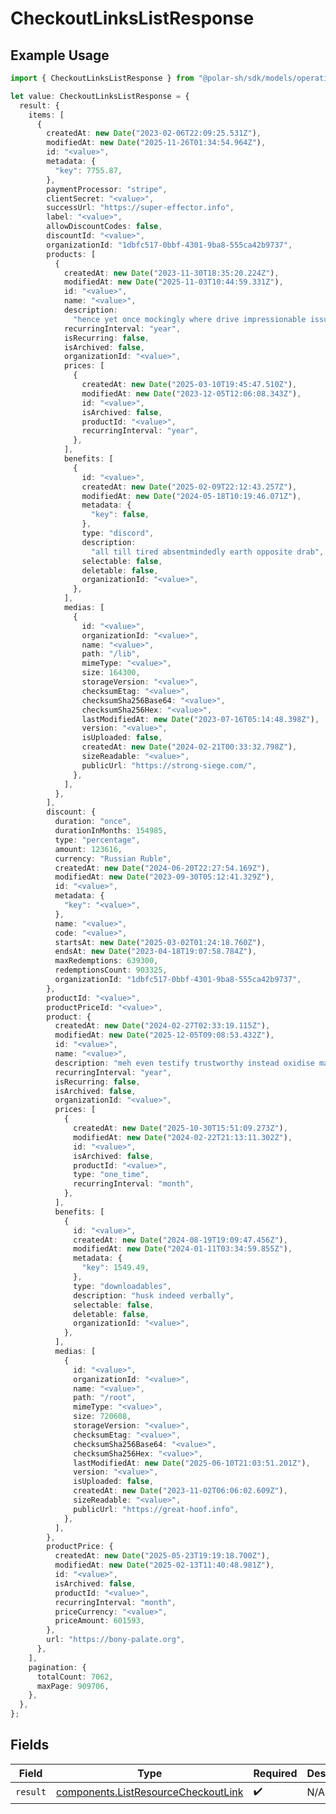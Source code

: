# CheckoutLinksListResponse

## Example Usage

```typescript
import { CheckoutLinksListResponse } from "@polar-sh/sdk/models/operations/checkoutlinkslist.js";

let value: CheckoutLinksListResponse = {
  result: {
    items: [
      {
        createdAt: new Date("2023-02-06T22:09:25.531Z"),
        modifiedAt: new Date("2025-11-26T01:34:54.964Z"),
        id: "<value>",
        metadata: {
          "key": 7755.87,
        },
        paymentProcessor: "stripe",
        clientSecret: "<value>",
        successUrl: "https://super-effector.info",
        label: "<value>",
        allowDiscountCodes: false,
        discountId: "<value>",
        organizationId: "1dbfc517-0bbf-4301-9ba8-555ca42b9737",
        products: [
          {
            createdAt: new Date("2023-11-30T18:35:20.224Z"),
            modifiedAt: new Date("2025-11-03T10:44:59.331Z"),
            id: "<value>",
            name: "<value>",
            description:
              "hence yet once mockingly where drive impressionable issue yippee above",
            recurringInterval: "year",
            isRecurring: false,
            isArchived: false,
            organizationId: "<value>",
            prices: [
              {
                createdAt: new Date("2025-03-10T19:45:47.510Z"),
                modifiedAt: new Date("2023-12-05T12:06:08.343Z"),
                id: "<value>",
                isArchived: false,
                productId: "<value>",
                recurringInterval: "year",
              },
            ],
            benefits: [
              {
                id: "<value>",
                createdAt: new Date("2025-02-09T22:12:43.257Z"),
                modifiedAt: new Date("2024-05-18T10:19:46.071Z"),
                metadata: {
                  "key": false,
                },
                type: "discord",
                description:
                  "all till tired absentmindedly earth opposite drab",
                selectable: false,
                deletable: false,
                organizationId: "<value>",
              },
            ],
            medias: [
              {
                id: "<value>",
                organizationId: "<value>",
                name: "<value>",
                path: "/lib",
                mimeType: "<value>",
                size: 164300,
                storageVersion: "<value>",
                checksumEtag: "<value>",
                checksumSha256Base64: "<value>",
                checksumSha256Hex: "<value>",
                lastModifiedAt: new Date("2023-07-16T05:14:48.398Z"),
                version: "<value>",
                isUploaded: false,
                createdAt: new Date("2024-02-21T00:33:32.798Z"),
                sizeReadable: "<value>",
                publicUrl: "https://strong-siege.com/",
              },
            ],
          },
        ],
        discount: {
          duration: "once",
          durationInMonths: 154985,
          type: "percentage",
          amount: 123616,
          currency: "Russian Ruble",
          createdAt: new Date("2024-06-20T22:27:54.169Z"),
          modifiedAt: new Date("2023-09-30T05:12:41.329Z"),
          id: "<value>",
          metadata: {
            "key": "<value>",
          },
          name: "<value>",
          code: "<value>",
          startsAt: new Date("2025-03-02T01:24:18.760Z"),
          endsAt: new Date("2023-04-18T19:07:58.784Z"),
          maxRedemptions: 639300,
          redemptionsCount: 903325,
          organizationId: "1dbfc517-0bbf-4301-9ba8-555ca42b9737",
        },
        productId: "<value>",
        productPriceId: "<value>",
        product: {
          createdAt: new Date("2024-02-27T02:33:19.115Z"),
          modifiedAt: new Date("2025-12-05T09:08:53.432Z"),
          id: "<value>",
          name: "<value>",
          description: "meh even testify trustworthy instead oxidise madly now",
          recurringInterval: "year",
          isRecurring: false,
          isArchived: false,
          organizationId: "<value>",
          prices: [
            {
              createdAt: new Date("2025-10-30T15:51:09.273Z"),
              modifiedAt: new Date("2024-02-22T21:13:11.302Z"),
              id: "<value>",
              isArchived: false,
              productId: "<value>",
              type: "one_time",
              recurringInterval: "month",
            },
          ],
          benefits: [
            {
              id: "<value>",
              createdAt: new Date("2024-08-19T19:09:47.456Z"),
              modifiedAt: new Date("2024-01-11T03:34:59.855Z"),
              metadata: {
                "key": 1549.49,
              },
              type: "downloadables",
              description: "husk indeed verbally",
              selectable: false,
              deletable: false,
              organizationId: "<value>",
            },
          ],
          medias: [
            {
              id: "<value>",
              organizationId: "<value>",
              name: "<value>",
              path: "/root",
              mimeType: "<value>",
              size: 720608,
              storageVersion: "<value>",
              checksumEtag: "<value>",
              checksumSha256Base64: "<value>",
              checksumSha256Hex: "<value>",
              lastModifiedAt: new Date("2025-06-10T21:03:51.201Z"),
              version: "<value>",
              isUploaded: false,
              createdAt: new Date("2023-11-02T06:06:02.609Z"),
              sizeReadable: "<value>",
              publicUrl: "https://great-hoof.info",
            },
          ],
        },
        productPrice: {
          createdAt: new Date("2025-05-23T19:19:18.700Z"),
          modifiedAt: new Date("2025-02-13T11:40:48.981Z"),
          id: "<value>",
          isArchived: false,
          productId: "<value>",
          recurringInterval: "month",
          priceCurrency: "<value>",
          priceAmount: 601593,
        },
        url: "https://bony-palate.org",
      },
    ],
    pagination: {
      totalCount: 7062,
      maxPage: 909706,
    },
  },
};
```

## Fields

| Field                                                                                      | Type                                                                                       | Required                                                                                   | Description                                                                                |
| ------------------------------------------------------------------------------------------ | ------------------------------------------------------------------------------------------ | ------------------------------------------------------------------------------------------ | ------------------------------------------------------------------------------------------ |
| `result`                                                                                   | [components.ListResourceCheckoutLink](../../models/components/listresourcecheckoutlink.md) | :heavy_check_mark:                                                                         | N/A                                                                                        |